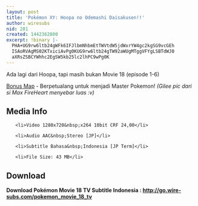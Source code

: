 ```yaml
---
layout: post
title: 'Pokémon XY: Hoopa no Odemashi Daisakusen!!'
author: wiresubs
nid: 281
created: 1442362800
excerpt: !binary |-
  PHA+UG9rw6ltb24gWFk6IFJlbmNhbmEtTWVtdW5jdWxrYW4gc2kgSG9vcGEh
  ISAoRVAgMS02KTxiciAvPg0KUG9rw6ltb24gTW92aWUgMTggVFYgLSBTdWJ0
  aXRsZSBCYWhhc2EgSW5kb25lc2lhPC9wPg0K
---
```

<p class="rtecenter">Ada lagi dari Hoopa, tapi masih bukan Movie 18 (episode 1-6)</p>

<p class="rtejustify"><a href="http://puu.sh/kbmuP.png">Bonus Map</a> - Berpetualang untuk menjadi Master Pokemon!&nbsp;<em>(Gilee pic dari si Max FireHeart&nbsp;menyebar luas :v)</em></p>

<h2>Media Info</h2>

<ul>
	<li>Video 1280x720&nbsp;x264 10bit CRF 24,00</li>
	<li>Audio AAC&nbsp;Stereo [JP]</li>
	<li>Subtitle Bahasa&nbsp;Indonesia [JP Term]</li>
	<li>File Size: 43 MB</li>
</ul>

<h2>Download</h2>

<p><strong>Download Pokémon Movie 18 TV Subtitle&nbsp;Indonesia&nbsp;:&nbsp;<a href="http://go.wire-subs.com/pokemon_movie_18_tv" target="_blank">http://go.wire-subs.com/pokemon_movie_18_tv</a></strong></p>
